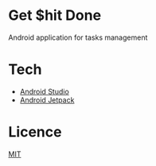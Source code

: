 # Get $hit Done
Android application for tasks management

# Tech
- [Android Studio](https://developer.android.com/studio/)
- [Android Jetpack](https://developer.android.com/jetpack)

# Licence
[MIT](https://opensource.org/licenses/MIT)
